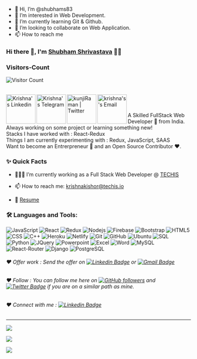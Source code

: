 - 👋 Hi, I’m @shubhams83
- 👀 I’m interested in Web Development.
- 🌱 I’m currently learning Git & Github.
- 💞️ I’m looking to collaborate on Web Application.
- 📫 How to reach me 

<!---
shubhams83/shubhams83 is a ✨ special ✨ repository because its `README.md` (this file) appears on your GitHub profile.
You can click the Preview link to take a look at your changes.
--->
### Hi there 👋, I'm [Shubham Shrivastava](https://github.com/shubhams83) 👨‍💻

### Visitors-Count
![Visitor Count](https://profile-counter.glitch.me/{shubhams83}/count.svg)   

<br/>

<a href="https://www.linkedin.com/in/imkrishna13/">
  <img align="left" alt="Krishna's Linkedin" width="80px" src="https://img.shields.io/badge/LinkedIn-0077B5?style=for-the-badge&logo=linkedin&logoColor=white" />
</a>

<a href="https://t.me/jrnair13">
  <img align="left" alt="Krishna's Telegram" width="80px" src="https://img.shields.io/badge/Telegram-2CA5E0?style=for-the-badge&logo=telegram&logoColor=white" />
</a>

<a href="https://twitter.com/mrkunjiraman">
  <img align="left" alt="kunjiRaman | Twitter" width="80px" src="https://img.shields.io/badge/Twitter-1DA1F2?style=for-the-badge&logo=twitter&logoColor=white" />
</a>

<a href="mailto:krishnakishor@techis.io">
  <img align="left" alt="krishna's's Email" width="80px" src="https://img.shields.io/badge/Gmail-D14836?style=for-the-badge&logo=gmail&logoColor=white" />
</a>


<br />

<br/>

<p>
A Skilled FullStack Web Developer 🚀 from India. Always working on some project or learning something new!
<br/>
Stacks I have worked with : React-Redux
<br/>  
Things I am currently experimenting with : Redux, JavaScript, SAAS
<br/>
Want to become an Entrerpreneur 💸 and an Open Source Contributor ❤️.
</p>


  
  
### ✨ Quick Facts

- 👨🏽‍💻 I’m currently working as a Full Stack Web Developer @ [TECHIS](https://techis.io/)

- 📫 How to reach me: krishnakishor@techis.io
- 📝 [Resume](https://drive.google.com/file/d/1bUOC23UPBNhVu5d-EQ4OKuvNikMFWOar/view?usp=sharing)

### 🛠️ Languages and Tools:

![JavaScript](https://img.shields.io/badge/JavaScript-F7DF1E?style=for-the-badge&logo=javascript&logoColor=black)
![React](https://img.shields.io/badge/C%2B%2B-00599C?style=for-the-badge&logo=c%2B%2B&logoColor=white)
![Redux](https://img.shields.io/badge/Redux-593D88?style=for-the-badge&logo=redux&logoColor=white)
![Nodejs](https://img.shields.io/badge/Node.js-43853D?style=for-the-badge&logo=node.js&logoColor=white)
![Firebase](https://img.shields.io/badge/-Firebase-black?style=flat-square&logo=Firebase)
![Bootstrap](https://img.shields.io/badge/Bootstrap-563D7C?style=for-the-badge&logo=bootstrap&logoColor=white)
![HTML5](	https://img.shields.io/badge/HTML-239120?style=for-the-badge&logo=html5&logoColor=white)
![CSS](https://img.shields.io/badge/CSS-239120?&style=for-the-badge&logo=css3&logoColor=white)
![C++](https://img.shields.io/badge/C%2B%2B-00599C?style=for-the-badge&logo=c%2B%2B&logoColor=white)
![Heroku](https://img.shields.io/badge/Heroku-430098?style=for-the-badge&logo=heroku&logoColor=white)
![Netlify](https://img.shields.io/badge/Netlify-00C7B7?style=for-the-badge&logo=netlify&logoColor=white)
![Git](https://img.shields.io/badge/-Git-black?style=flat-square&logo=git)
![GitHub](https://img.shields.io/badge/-GitHub-black?style=flat-square&logo=github)
![Ubuntu](https://img.shields.io/badge/-Ubuntu-black?style=flat-square&logo=ubuntu)
![SQL](https://img.shields.io/badge/SQLite-07405E?style=for-the-badge&logo=sqlite&logoColor=white)
![Python](https://img.shields.io/badge/Python-3776AB?style=for-the-badge&logo=python&logoColor=white)
![JQuery](https://img.shields.io/badge/jQuery-0769AD?style=for-the-badge&logo=jquery&logoColor=white)
![Powerpoint](https://img.shields.io/badge/Microsoft_PowerPoint-B7472A?style=for-the-badge&logo=microsoft-powerpoint&logoColor=white)
![Excel](https://img.shields.io/badge/Microsoft_Excel-217346?style=for-the-badge&logo=microsoft-excel&logoColor=white)
![Word](https://img.shields.io/badge/Microsoft_Word-2B579A?style=for-the-badge&logo=microsoft-word&logoColor=white)
![MySQL](https://img.shields.io/badge/MySQL-00000F?style=for-the-badge&logo=mysql&logoColor=white)
![React-Router](https://img.shields.io/badge/React_Router-CA4245?style=for-the-badge&logo=react-router&logoColor=white)
![Django](https://img.shields.io/badge/Django-092E20?style=for-the-badge&logo=django&logoColor=white)
![PostgreSQL](https://img.shields.io/badge/PostgreSQL-316192?style=for-the-badge&logo=postgresql&logoColor=white)



###### ❤️ Offer work : Send the offer on [![Linkedin Badge](https://img.shields.io/badge/-Krishnakishor-blue?style=flat-square&logo=Linkedin&logoColor=white&link=https://www.linkedin.com/in/imkrishna13/)](https://www.linkedin.com/in/imkrishna13/) or [![Gmail Badge](https://img.shields.io/badge/-krishnakishor@techis.io-c14438?style=flat-square&logo=Gmail&logoColor=white&link=mailto:krishnakishor@techis.io)](mailto:krishnakishor@techis.io)


###### ❤️ Follow : You can follow me here on [![GitHub followers](https://img.shields.io/github/followers/krishnakishor13?label=Follow&style=social)](https://github.com/krishnakishor13/?tab=follow) and [![Twitter Badge](https://img.shields.io/badge/-@mrkunjiraman-1ca0f1?style=flat-square&labelColor=1ca0f1&logo=twitter&logoColor=white&link=https://twitter.com/mrkunjiraman)](https://twitter.com/mrkunjiraman) if you are on a similar path as mine.


###### ❤️ Connect with me : [![Linkedin Badge](https://img.shields.io/badge/-Krishnakishor-blue?style=flat-square&logo=Linkedin&logoColor=white&link=https://www.linkedin.com/in/imkrishna13/)](https://www.linkedin.com/in/imkrishna13/)


----------------------------------------------------------

![](https://github-readme-stats.vercel.app/api?username=krishnakishor13&theme=blue-green)


![](https://github-readme-stats.vercel.app/api/top-langs/?username=krishnakishor13&theme=blue-green)


![](https://img.shields.io/badge/Maintained%3F-yes-green.svg)

<!---
krishnakishor13/krishnakishor13 is a ✨ special ✨ repository because its `README.md` (this file) appears on your GitHub profile.
You can click the Preview link to take a look at your changes.
--->
